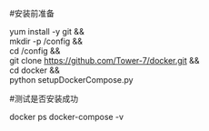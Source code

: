 
#安装前准备

yum install -y git &&\
mkdir -p /config && \
cd /config && \
git clone https://github.com/Tower-7/docker.git && \
cd docker && \
python setupDockerCompose.py

#测试是否安装成功

docker ps
docker-compose -v
